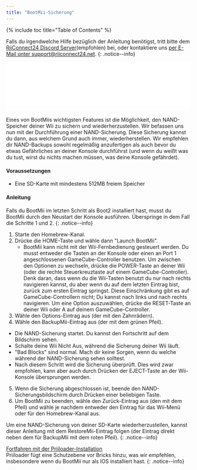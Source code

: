 ```yaml
---
title: "BootMii-Sicherung"
---
```


{% include toc title="Table of Contents" %}

Falls du irgendwelche Hilfe bezüglich der Anleitung benötigst, tritt bitte dem [RiiConnect24 Discord Server](https://discord.gg/b4Y7jfD)(empfohlen) bei, oder kontaktiere uns [per E-Mail unter support@riiconnect24.net](mailto:support@riiconnect24.net).
{: .notice--info}

![BootMii Logo](/images/bootmii.png)

Eines von BootMiis wichtigsten Features ist die Möglichkeit, den NAND-Speicher deiner Wii zu sichern und wiederherzustellen. Wir befassen uns nun mit der Durchführung einer NAND-Sicherung. Diese Sicherung kannst du dann, aus welchem Grund auch immer, wiederherstellen. Wir empfehlen dir NAND-Backups sowohl regelmäßig anzufertigen als auch bevor du etwas Gefährliches an deiner Konsole durchführst (und wenn du weißt was du tust, wirst du nichts machen müssen, was deine Konsole gefährdet).

#### Voraussetzungen
* Eine SD-Karte mit mindestens 512MB freiem Speicher

#### Anleitung
Falls du BootMii im letzten Schritt als Boot2 installiert hast, musst du BootMii durch den Neustart der Konsole ausführen. Überspringe in dem Fall die Schritte 1 und 2.
{: .notice--info}
1. Starte den Homebrew-Kanal.
2. Drücke die HOME-Taste und wähle dann "Launch BootMii".
   - BootMii kann nicht mit der Wii-Fernbedienung gesteuert werden. Du musst entweder die Tasten an der Konsole oder einen an Port 1 angeschlossenen GameCube-Controller benutzen. Um zwischen den Optionen zu wechseln, drücke die POWER-Taste an deiner Wii (oder die rechte Steuerkreuztaste auf einem GameCube-Controller). Denk daran, dass wenn du die Wii-Tasten benutzt du nur nach rechts navigieren kannst, du aber wenn du auf dem letzten Eintrag bist, zurück zum ersten Eintrag springst. Diese Einschränkung gibt es auf GameCube-Controllern nicht; Du kannst nach links und nach rechts navigieren. Um eine Option auszuwählen, drücke die RESET-Taste an deiner Wii oder A auf deinem GameCube-Controller.
3. Wähle den Options-Eintrag aus (der mit den Zahnrädern).
4. Wähle den BackupMii-Eintrag aus (der mit dem grünen Pfeil).
- Die NAND-Sicherung startet. Du kannst den Fortschritt auf dem Bildschirm sehen.
- Schalte deine Wii Nicht Aus, während die Sicherung deiner Wii läuft.
- "Bad Blocks" sind normal. Mach dir keine Sorgen, wenn du welche während der NAND-Sicherung sehen solltest.
- Nach diesem Schritt wird die Sicherung überprüft. Dies wird zwar empfohlen, kann aber auch durch Drücken der EJECT-Taste an der Wii-Konsole übersprungen werden.
5. Wenn die Sicherung abgeschlossen ist, beende den NAND-Sicherungsbildschirm durch Drücken einer beliebigen Taste.
6. Um BootMii zu beenden, wähle den Zurück-Eintrag aus (den mit dem Pfeil) und wähle je nachdem entweder den Eintrag für das Wii-Menü oder für den Homebrew-Kanal aus.

Um eine NAND-Sicherung von deiner SD-Karte wiederherzustellen, kannst dieser Anleitung mit dem RestoreMii-Eintrag folgen (der Eintrag direkt neben dem für BackupMii mit dem roten Pfeil).
{: .notice--info}

[Fortfahren mit der Priiloader-Installation](priiloader)<br> Priiloader fügt eine Schutzebene vor Bricks hinzu, was wir empfehlen, insbesondere wenn du BootMii nur als IOS installiert hast.
{: .notice--info}

